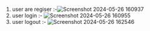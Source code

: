 1) user are regiser :-![Screenshot 2024-05-26 160937](https://github.com/Dkrutik/Enpointproject/assets/138380131/65c141f3-991c-4553-a8c4-0d5182a1d962)
2) user login :- ![Screenshot 2024-05-26 160955](https://github.com/Dkrutik/Enpointproject/assets/138380131/a4cbe91c-cb47-4ef0-9a7d-63e2d7f730da)
3) user logout :- ![Screenshot 2024-05-26 162546](https://github.com/Dkrutik/Enpointproject/assets/138380131/1c19a198-1967-4c5d-8f74-7a553c637698)
